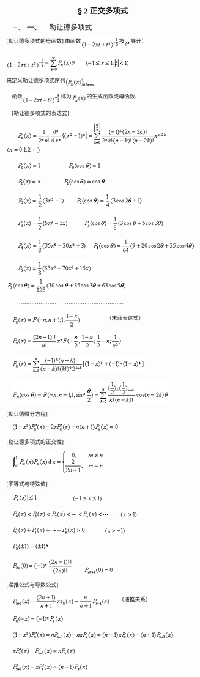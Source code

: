 <div class=Section1>
<p class=MsoNormal align=center style='text-align:center'><b><span lang=EN-US
style='font-size:15.0pt'>§</span></b><b><span lang=EN-US style='font-size:15.0pt;
font-family:宋体_GB2312'> 2 </span></b><b><span lang=ZH-CN style='font-size:15.0pt;
font-family:宋体_GB2312'>正交多项式</span></b></p>
<p class=MsoNormal style='margin-left:36.0pt;text-indent:-24.0pt'><span
lang=EN-US>一、<span style='font:7.0pt "Times New Roman"'>&nbsp;&nbsp;&nbsp; </span></span><span
lang=ZH-CN style='font-size:14.0pt;font-family:宋体_GB2312'>一、</span><span
lang=EN-US style='font-size:7.0pt'>&nbsp;&nbsp;&nbsp;&nbsp;&nbsp;&nbsp;&nbsp; </span><span
lang=ZH-CN style='font-size:14.0pt;font-family:宋体_GB2312'>勒让德多项式</span></p>
<p class=MsoNormal style='line-height:12.0pt'><span lang=EN-US
style='font-family:宋体_GB2312'>[</span><span lang=ZH-CN style='font-family:宋体_GB2312'>勒让德多项式的母函数</span><span
lang=EN-US style='font-family:宋体_GB2312'>] </span><span lang=ZH-CN
style='font-family:宋体_GB2312'>由函数</span><sub><span lang=EN-US style='font-size:
10.5pt;font-family:宋体_GB2312'><img width=100 height=32
src="res/17e9d95da129bdd93c34fb6cc6aaaa52_5723_files/image002.gif"
u1:shapes="_x0000_i1025" align=absmiddle></span></sub><span lang=ZH-CN
style='font-family:宋体_GB2312'>按</span><sub><span lang=EN-US style='font-size:
10.5pt;font-family:宋体_GB2312'><img width=16 height=20
src="res/17e9d95da129bdd93c34fb6cc6aaaa52_5723_files/image004.gif"
u1:shapes="_x0000_i1026" align=absmiddle></span></sub><span lang=ZH-CN
style='font-family:宋体_GB2312'>展开：</span></p>
<p class=MsoNormal style='line-height:12.0pt'><sub><span lang=EN-US
style='font-size:10.5pt;font-family:宋体_GB2312'><img width=100 height=32
src="res/17e9d95da129bdd93c34fb6cc6aaaa52_5723_files/image006.gif"
u1:shapes="_x0000_i1027" align=absmiddle><img width=85 height=45
src="res/17e9d95da129bdd93c34fb6cc6aaaa52_5723_files/image008.gif"
u1:shapes="_x0000_i1028" align=absmiddle></span></sub><span lang=EN-US
style='font-family:宋体_GB2312'>&nbsp;&nbsp;&nbsp;&nbsp;&nbsp; </span><sub><span
lang=EN-US style='font-size:10.5pt;font-family:宋体_GB2312'><img width=117
height=27 src="res/17e9d95da129bdd93c34fb6cc6aaaa52_5723_files/image010.gif"
u1:shapes="_x0000_i1029" align=absmiddle></span></sub></p>
<p class=MsoNormal style='line-height:12.0pt'><span lang=ZH-CN
style='font-family:宋体_GB2312'>来定义勒让德多项式序列</span><sub><span lang=EN-US
style='font-size:10.5pt;font-family:宋体_GB2312'><img width=80 height=24
src="res/17e9d95da129bdd93c34fb6cc6aaaa52_5723_files/image012.gif"
u1:shapes="_x0000_i1030" align=absmiddle></span></sub></p>
<p class=MsoNormal style='line-height:12.0pt'><span lang=EN-US
style='font-family:宋体_GB2312'>&nbsp;&nbsp;&nbsp; </span><span lang=ZH-CN
style='font-family:宋体_GB2312'>函数</span><sub><span lang=EN-US style='font-size:
10.5pt;font-family:宋体_GB2312'><img width=100 height=32
src="res/17e9d95da129bdd93c34fb6cc6aaaa52_5723_files/image013.gif"
u1:shapes="_x0000_i1031" align=absmiddle></span></sub><span lang=ZH-CN
style='font-family:宋体_GB2312'>称为</span><sub><span lang=EN-US style='font-size:
10.5pt;font-family:宋体_GB2312'><img width=40 height=24
src="res/17e9d95da129bdd93c34fb6cc6aaaa52_5723_files/image015.gif"
u1:shapes="_x0000_i1032" align=absmiddle></span></sub><span lang=ZH-CN
style='font-family:宋体_GB2312'>的生成函数或母函数</span><span lang=EN-US
style='font-family:宋体_GB2312'>.</span></p>
<p class=MsoNormal style='line-height:12.0pt'><span lang=EN-US
style='font-family:宋体_GB2312'>&nbsp;&nbsp;&nbsp; [</span><span lang=ZH-CN
style='font-family:宋体_GB2312'>勒让德多项式的表达式</span><span lang=EN-US
style='font-family:宋体_GB2312'>]</span></p>
<p class=MsoNormal style='line-height:12.0pt'><span lang=EN-US
style='font-family:宋体_GB2312'>&nbsp;&nbsp;&nbsp;&nbsp;&nbsp;&nbsp;&nbsp; </span><sub><span
lang=EN-US style='font-size:10.5pt;font-family:宋体_GB2312'><img width=391
height=60 src="res/17e9d95da129bdd93c34fb6cc6aaaa52_5723_files/image017.gif"
u1:shapes="_x0000_i1033"></span></sub><span lang=EN-US style='font-family:宋体_GB2312'>&nbsp;&nbsp;</span><sub><span
lang=EN-US style='font-size:10.5pt;font-family:宋体_GB2312'><img width=91
height=21 src="res/17e9d95da129bdd93c34fb6cc6aaaa52_5723_files/image019.gif"
u1:shapes="_x0000_i1034"></span></sub></p>
<p class=MsoNormal style='line-height:12.0pt'><span lang=EN-US
style='font-family:宋体_GB2312'>&nbsp;&nbsp;&nbsp;&nbsp;&nbsp;&nbsp;&nbsp; </span><sub><span
lang=EN-US style='font-size:10.5pt;font-family:宋体_GB2312'><img width=63
height=24 src="res/17e9d95da129bdd93c34fb6cc6aaaa52_5723_files/image021.gif"
u1:shapes="_x0000_i1049"></span></sub><span lang=EN-US style='font-family:宋体_GB2312'>&nbsp;&nbsp;&nbsp;&nbsp;&nbsp;&nbsp;&nbsp;&nbsp;&nbsp;&nbsp;&nbsp;&nbsp;&nbsp;&nbsp;&nbsp;&nbsp;&nbsp;&nbsp;&nbsp;&nbsp;</span><sub><span
lang=EN-US style='font-size:10.5pt;font-family:宋体_GB2312'><img width=87
height=24 src="res/17e9d95da129bdd93c34fb6cc6aaaa52_5723_files/image023.gif"
u1:shapes="_x0000_i1050"></span></sub></p>
<p class=MsoNormal style='line-height:12.0pt'><span lang=EN-US
style='font-family:宋体_GB2312'>&nbsp;&nbsp;&nbsp;&nbsp;&nbsp;&nbsp;&nbsp; </span><sub><span
lang=EN-US style='font-size:10.5pt;font-family:宋体_GB2312'><img width=64
height=23 src="res/17e9d95da129bdd93c34fb6cc6aaaa52_5723_files/image025.gif"
u1:shapes="_x0000_i1051"></span></sub><span lang=EN-US style='font-family:宋体_GB2312'>&nbsp;&nbsp;&nbsp;&nbsp;&nbsp;&nbsp;&nbsp;&nbsp;&nbsp;&nbsp;&nbsp;&nbsp;&nbsp;&nbsp;&nbsp; </span><sub><span
lang=EN-US style='font-size:10.5pt;font-family:宋体_GB2312'><img width=112
height=23 src="res/17e9d95da129bdd93c34fb6cc6aaaa52_5723_files/image027.gif"
u1:shapes="_x0000_i1052"></span></sub></p>
<p class=MsoNormal style='line-height:12.0pt'><span lang=EN-US
style='font-family:宋体_GB2312'>&nbsp;&nbsp;&nbsp;&nbsp;&nbsp;&nbsp;&nbsp; </span><sub><span
lang=EN-US style='font-size:10.5pt;font-family:宋体_GB2312'><img width=125
height=41 src="res/17e9d95da129bdd93c34fb6cc6aaaa52_5723_files/image029.gif"
u1:shapes="_x0000_i1053"></span></sub><span lang=EN-US style='font-family:宋体_GB2312'>&nbsp;&nbsp;&nbsp;&nbsp;&nbsp;&nbsp;&nbsp; </span><sub><span
lang=EN-US style='font-size:10.5pt;font-family:宋体_GB2312'><img width=176
height=41 src="res/17e9d95da129bdd93c34fb6cc6aaaa52_5723_files/image031.gif"
u1:shapes="_x0000_i1054"></span></sub></p>
<p class=MsoNormal style='line-height:12.0pt'><span lang=EN-US
style='font-family:宋体_GB2312'>&nbsp;&nbsp;&nbsp;&nbsp;&nbsp;&nbsp;&nbsp; </span><sub><span
lang=EN-US style='font-size:10.5pt;font-family:宋体_GB2312'><img width=135
height=41 src="res/17e9d95da129bdd93c34fb6cc6aaaa52_5723_files/image033.gif"
u1:shapes="_x0000_i1055"></span></sub><span lang=EN-US style='font-family:宋体_GB2312'>&nbsp;&nbsp;&nbsp;&nbsp;&nbsp;&nbsp;&nbsp;&nbsp;&nbsp; &nbsp;</span><sub><span
lang=EN-US style='font-size:10.5pt;font-family:宋体_GB2312'><img width=211
height=41 src="res/17e9d95da129bdd93c34fb6cc6aaaa52_5723_files/image035.gif"
u1:shapes="_x0000_i1056"></span></sub></p>
<p class=MsoNormal style='line-height:12.0pt'><span lang=EN-US
style='font-family:宋体_GB2312'>&nbsp;&nbsp;&nbsp;&nbsp;&nbsp;&nbsp; &nbsp;</span><sub><span
lang=EN-US style='font-size:10.5pt;font-family:宋体_GB2312'><img width=183
height=41 src="res/17e9d95da129bdd93c34fb6cc6aaaa52_5723_files/image037.gif"
u1:shapes="_x0000_i1057"></span></sub><span lang=EN-US style='font-family:宋体_GB2312'> &nbsp;&nbsp;&nbsp;</span><sub><span
lang=EN-US style='font-size:10.5pt;font-family:宋体_GB2312'><img width=269
height=41 src="res/17e9d95da129bdd93c34fb6cc6aaaa52_5723_files/image039.gif"
u1:shapes="_x0000_i1058"></span></sub></p>
<p class=MsoNormal style='line-height:12.0pt'><span lang=EN-US
style='font-family:宋体_GB2312'>&nbsp;&nbsp;&nbsp;&nbsp;&nbsp; &nbsp;&nbsp;</span><sub><span
lang=EN-US style='font-size:10.5pt;font-family:宋体_GB2312'><img width=196
height=41 src="res/17e9d95da129bdd93c34fb6cc6aaaa52_5723_files/image041.gif"
u1:shapes="_x0000_i1059"></span></sub><span lang=EN-US style='font-family:宋体_GB2312'>&nbsp;&nbsp;&nbsp;</span><sub><span
lang=EN-US style='font-size:10.5pt;font-family:宋体_GB2312'><img width=315
height=41 src="res/17e9d95da129bdd93c34fb6cc6aaaa52_5723_files/image043.gif"
u1:shapes="_x0000_i1060"></span></sub></p>
<p class=MsoNormal style='line-height:12.0pt'><span lang=EN-US
style='font-family:宋体_GB2312'>&nbsp;&nbsp;&nbsp;&nbsp;&nbsp; &nbsp;&nbsp;</span><span
lang=ZH-CN style='font-family:宋体_GB2312'>······················</span><span
lang=EN-US style='font-family:宋体_GB2312'>&nbsp;&nbsp;&nbsp;&nbsp; </span><span
lang=ZH-CN style='font-family:宋体_GB2312'>··································</span></p>
<p class=MsoNormal style='line-height:12.0pt'><span lang=EN-US
style='font-family:宋体_GB2312'>&nbsp;&nbsp;&nbsp; </span><sub><span lang=EN-US
style='font-size:10.5pt;font-family:宋体_GB2312'><img width=181 height=41
src="res/17e9d95da129bdd93c34fb6cc6aaaa52_5723_files/image045.gif"
u1:shapes="_x0000_i1061" align=absmiddle></span></sub><span lang=EN-US
style='font-family:宋体_GB2312'>&nbsp;&nbsp;&nbsp;&nbsp;&nbsp;&nbsp;&nbsp;&nbsp;&nbsp;&nbsp;&nbsp;&nbsp;&nbsp;&nbsp;&nbsp;&nbsp;&nbsp;&nbsp;&nbsp;</span><span
lang=ZH-CN style='font-family:宋体_GB2312'>（末菲表达式）</span></p>
<p class=MsoNormal style='line-height:12.0pt'><span lang=EN-US
style='font-family:宋体_GB2312'>&nbsp;&nbsp;&nbsp; </span><sub><span lang=EN-US
style='font-size:10.5pt;font-family:宋体_GB2312'><img width=289 height=41
src="res/17e9d95da129bdd93c34fb6cc6aaaa52_5723_files/image047.gif"
u1:shapes="_x0000_i1062"></span></sub></p>
<p class=MsoNormal style='line-height:12.0pt'><span lang=EN-US
style='font-family:宋体_GB2312'>&nbsp;&nbsp;&nbsp; </span><sub><span lang=EN-US
style='font-size:10.5pt;font-family:宋体_GB2312'><img width=347 height=45
src="res/17e9d95da129bdd93c34fb6cc6aaaa52_5723_files/image049.gif"
u1:shapes="_x0000_i1063"></span></sub></p>
<p class=MsoNormal style='line-height:12.0pt'><span lang=EN-US
style='font-family:宋体_GB2312'>&nbsp;&nbsp;&nbsp; </span><sub><span lang=EN-US
style='font-size:10.5pt;font-family:宋体_GB2312'><img width=411 height=63
src="res/17e9d95da129bdd93c34fb6cc6aaaa52_5723_files/image051.gif"
u1:shapes="_x0000_i1064"></span></sub></p>
<p class=MsoNormal style='line-height:12.0pt'><span lang=EN-US
style='font-family:宋体_GB2312'>[</span><span lang=ZH-CN style='font-family:宋体_GB2312'>勒让德微分方程</span><span
lang=EN-US style='font-family:宋体_GB2312'>]</span></p>
<p class=MsoNormal style='line-height:12.0pt'><span lang=EN-US
style='font-family:宋体_GB2312'>&nbsp;&nbsp;&nbsp; </span><sub><span lang=EN-US
style='font-size:10.5pt;font-family:宋体_GB2312'><img width=281 height=24
src="res/17e9d95da129bdd93c34fb6cc6aaaa52_5723_files/image053.gif"
u1:shapes="_x0000_i1065"></span></sub></p>
<p class=MsoNormal style='line-height:12.0pt'><span lang=EN-US
style='font-family:宋体_GB2312'>[</span><span lang=ZH-CN style='font-family:宋体_GB2312'>勒让德多项式的正交性</span><span
lang=EN-US style='font-family:宋体_GB2312'>]</span></p>
<p class=MsoNormal style='line-height:12.0pt'><span lang=EN-US
style='font-family:宋体_GB2312'>&nbsp;&nbsp;&nbsp; </span><sub><span lang=EN-US
style='font-size:10.5pt;font-family:宋体_GB2312'><img width=241 height=61
src="res/17e9d95da129bdd93c34fb6cc6aaaa52_5723_files/image055.gif"
u1:shapes="_x0000_i1066"></span></sub><span lang=EN-US style='font-family:宋体_GB2312'>&nbsp;</span></p>
<p class=MsoNormal style='line-height:12.0pt'><span lang=EN-US
style='font-family:宋体_GB2312'>[</span><span lang=ZH-CN style='font-family:宋体_GB2312'>不等式与特殊值</span><span
lang=EN-US style='font-family:宋体_GB2312'>]</span></p>
<p class=MsoNormal style='line-height:12.0pt'><span lang=EN-US
style='font-family:宋体_GB2312'>&nbsp;&nbsp;&nbsp; </span><sub><span lang=EN-US
style='font-size:10.5pt;font-family:宋体_GB2312'><img width=67 height=27
src="res/17e9d95da129bdd93c34fb6cc6aaaa52_5723_files/image057.gif"
u1:shapes="_x0000_i1067"></span></sub><span lang=EN-US style='font-family:宋体_GB2312'>&nbsp;&nbsp;&nbsp;&nbsp;&nbsp;&nbsp;&nbsp;&nbsp;&nbsp;&nbsp;&nbsp;&nbsp;&nbsp;&nbsp;&nbsp;&nbsp;&nbsp;&nbsp;&nbsp;&nbsp;&nbsp;&nbsp; &nbsp;&nbsp;&nbsp;</span><sub><span
lang=EN-US style='font-size:10.5pt;font-family:宋体_GB2312'><img width=80
height=21 src="res/17e9d95da129bdd93c34fb6cc6aaaa52_5723_files/image059.gif"
u1:shapes="_x0000_i1068"></span></sub></p>
<p class=MsoNormal style='line-height:12.0pt'><span lang=EN-US
style='font-family:宋体_GB2312'>&nbsp;&nbsp;&nbsp; </span><sub><span lang=EN-US
style='font-size:10.5pt;font-family:宋体_GB2312'><img width=255 height=24
src="res/17e9d95da129bdd93c34fb6cc6aaaa52_5723_files/image061.gif"
u1:shapes="_x0000_i1069"></span></sub><span lang=EN-US style='font-family:宋体_GB2312'>&nbsp;&nbsp;&nbsp;&nbsp;&nbsp;&nbsp;&nbsp;&nbsp;</span><sub><span
lang=EN-US style='font-size:10.5pt;font-family:宋体_GB2312'><img width=47
height=21 src="res/17e9d95da129bdd93c34fb6cc6aaaa52_5723_files/image063.gif"
u1:shapes="_x0000_i1070"></span></sub></p>
<p class=MsoNormal style='line-height:12.0pt'><span lang=EN-US
style='font-family:宋体_GB2312'>&nbsp;&nbsp;&nbsp; </span><sub><span lang=EN-US
style='font-size:10.5pt;font-family:宋体_GB2312'><img width=193 height=24
src="res/17e9d95da129bdd93c34fb6cc6aaaa52_5723_files/image065.gif"
u1:shapes="_x0000_i1071"></span></sub><span lang=EN-US style='font-family:宋体_GB2312'>&nbsp;&nbsp;&nbsp;&nbsp;&nbsp;&nbsp;&nbsp;&nbsp;&nbsp;&nbsp;&nbsp;&nbsp;&nbsp;&nbsp;</span><sub><span
lang=EN-US style='font-size:10.5pt;font-family:宋体_GB2312'><img width=57
height=21 src="res/17e9d95da129bdd93c34fb6cc6aaaa52_5723_files/image067.gif"
u1:shapes="_x0000_i1072"></span></sub></p>
<p class=MsoNormal style='line-height:12.0pt'><span lang=EN-US
style='font-family:宋体_GB2312'>&nbsp;&nbsp;&nbsp; </span><sub><span lang=EN-US
style='font-size:10.5pt;font-family:宋体_GB2312'><img width=97 height=24
src="res/17e9d95da129bdd93c34fb6cc6aaaa52_5723_files/image069.gif"
u1:shapes="_x0000_i1073"></span></sub></p>
<p class=MsoNormal style='line-height:12.0pt'><span lang=EN-US
style='font-family:宋体_GB2312'>&nbsp;&nbsp;&nbsp; </span><sub><span lang=EN-US
style='font-size:10.5pt;font-family:宋体_GB2312'><img width=160 height=44
src="res/17e9d95da129bdd93c34fb6cc6aaaa52_5723_files/image071.gif"
u1:shapes="_x0000_i1074"></span></sub><span lang=EN-US style='font-family:宋体_GB2312'>&nbsp;&nbsp;&nbsp;&nbsp;&nbsp;&nbsp;&nbsp;&nbsp;</span><sub><span
lang=EN-US style='font-size:10.5pt;font-family:宋体_GB2312'><img width=79
height=24 src="res/17e9d95da129bdd93c34fb6cc6aaaa52_5723_files/image073.gif"
u1:shapes="_x0000_i1075"></span></sub></p>
<p class=MsoNormal style='line-height:12.0pt'><span lang=EN-US
style='font-family:宋体_GB2312'>[</span><span lang=ZH-CN style='font-family:宋体_GB2312'>递推公式与导数公式</span><span
lang=EN-US style='font-family:宋体_GB2312'>]</span></p>
<p class=MsoNormal style='line-height:12.0pt'><span lang=EN-US
style='font-family:宋体_GB2312'>&nbsp;&nbsp;&nbsp; </span><sub><span lang=EN-US
style='font-size:10.5pt;font-family:宋体_GB2312'><img width=259 height=41
src="res/17e9d95da129bdd93c34fb6cc6aaaa52_5723_files/image075.gif"
u1:shapes="_x0000_i1076" align=absmiddle></span></sub><span lang=EN-US
style='font-family:宋体_GB2312'>&nbsp;&nbsp;&nbsp;&nbsp;&nbsp;&nbsp;</span><span
lang=ZH-CN style='font-family:宋体_GB2312'>（递推关系）</span></p>
<p class=MsoNormal style='line-height:12.0pt'><span lang=EN-US
style='font-family:宋体_GB2312'>&nbsp;&nbsp;&nbsp; </span><sub><span lang=EN-US
style='font-size:10.5pt;font-family:宋体_GB2312'><img width=137 height=24
src="res/17e9d95da129bdd93c34fb6cc6aaaa52_5723_files/image077.gif"
u1:shapes="_x0000_i1077"></span></sub></p>
<p class=MsoNormal style='line-height:12.0pt'><span lang=EN-US
style='font-family:宋体_GB2312'>&nbsp;&nbsp;&nbsp; </span><sub><span lang=EN-US
style='font-size:10.5pt;font-family:宋体_GB2312'><img width=425 height=24
src="res/17e9d95da129bdd93c34fb6cc6aaaa52_5723_files/image079.gif"
u1:shapes="_x0000_i1078"></span></sub></p>
<p class=MsoNormal style='line-height:12.0pt'><span lang=EN-US
style='font-family:宋体_GB2312'>&nbsp;&nbsp;&nbsp; </span><sub><span lang=EN-US
style='font-size:10.5pt;font-family:宋体_GB2312'><img width=168 height=24
src="res/17e9d95da129bdd93c34fb6cc6aaaa52_5723_files/image081.gif"
u1:shapes="_x0000_i1079"></span></sub></p>
<p class=MsoNormal style='line-height:12.0pt'><span lang=EN-US
style='font-family:宋体_GB2312'>&nbsp;&nbsp;&nbsp; </span><sub><span lang=EN-US
style='font-size:10.5pt;font-family:宋体_GB2312'><img width=201 height=24
src="res/17e9d95da129bdd93c34fb6cc6aaaa52_5723_files/image083.gif"
u1:shapes="_x0000_i1080"></span></sub></p>
</div>